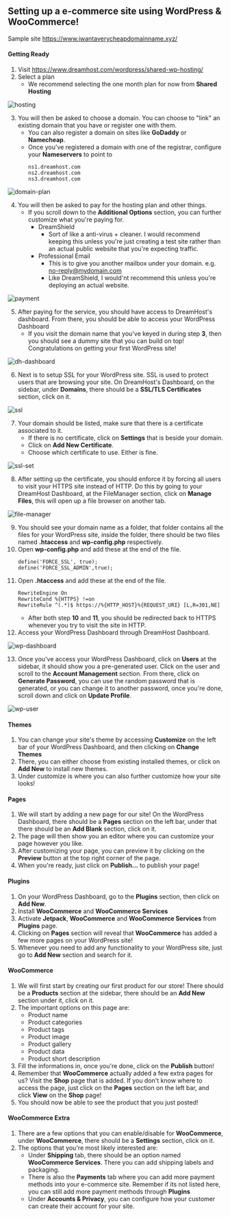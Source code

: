 ## Setting up a e-commerce site using WordPress & WooCommerce!

Sample site https://www.iwantaverycheapdomainname.xyz/

#### Getting Ready

1. Visit https://www.dreamhost.com/wordpress/shared-wp-hosting/
2. Select a plan
   - We recommend selecting the one month plan for now from **Shared Hosting**

![hosting](images/hosting.png)

3. You will then be asked to choose a domain. You can choose to "link" an existing domain that you have or register one with them.
   - You can also register a domain on sites like **GoDaddy** or **Namecheap**.
   - Once you've registered a domain with one of the registrar, configure your **Nameservers** to point to
     ```
     ns1.dreamhost.com
     ns2.dreamhost.com
     ns3.dreamhost.com
     ```

![domain-plan](images/domain-plan.png)

4. You will then be asked to pay for the hosting plan and other things.
   - If you scroll down to the **Additional Options** section, you can further customize what you're paying for.
     - DreamShield
       - Sort of like a anti-virus + cleaner. I would recommend keeping this unless you're just creating a test site rather than an actual public website that you're expecting traffic.
     - Professional Email
       - This is to give you another mailbox under your domain. e.g. no-reply@mydomain.com
       - Like DreamShield, I would'nt recommend this unless you're deploying an actual website.

![payment](images/payment.png)

5. After paying for the service, you should have access to DreamHost's dashboard. From there, you should be able to access your WordPress Dashboard
   - If you visit the domain name that you've keyed in during step **3**, then you should see a dummy site that you can build on top! Congratulations on getting your first WordPress site!

![dh-dashboard](images/dh-dashboard.png)

6. Next is to setup SSL for your WordPress site. SSL is used to protect users that are browsing your site. On DreamHost's Dashboard, on the sidebar, under **Domains**, there should be a **SSL/TLS Certificates** section, click on it.

![ssl](images/ssl.png)

7. Your domain should be listed, make sure that there is a certificate associated to it.
   - If there is no certificate, click on **Settings** that is beside your domain.
   - Click on **Add New Certificate**.
   - Choose which certificate to use. Either is fine.

![ssl-set](images/ssl-set.png)

8. After setting up the certificate, you should enforce it by forcing all users to visit your HTTPS site instead of HTTP. Do this by going to your DreamHost Dashboard, at the FileManager section, click on **Manage Files**, this will open up a file browser on another tab.

![file-manager](images/file-manager.png)

9. You should see your domain name as a folder, that folder contains all the files for your WordPress site, inside the folder, there should be two files named **.htaccess** and **wp-config.php** respectively.
10. Open **wp-config.php** and add these at the end of the file.
    ```
    define('FORCE_SSL', true);
    define('FORCE_SSL_ADMIN',true);
    ```
11. Open **.htaccess** and add these at the end of the file.
    ```
    RewriteEngine On
    RewriteCond %{HTTPS} !=on
    RewriteRule ^(.*)$ https://%{HTTP_HOST}%{REQUEST_URI} [L,R=301,NE]
    ```
    - After both step **10** and **11**, you should be redirected back to HTTPS whenever you try to visit the site in HTTP.
12. Access your WordPress Dashboard through DreamHost Dashboard.

![wp-dashboard](images/wp-dashboard.png)

13. Once you've access your WordPress Dashboard, click on **Users** at the sidebar, it should show you a pre-generated user. Click on the user and scroll to the **Account Management** section. From there, click on **Generate Password**, you can use the random password that is generated, or you can change it to another password, once you're done, scroll down and click on **Update Profile**.

![wp-user](images/wp-user.png)

#### Themes

1. You can change your site's theme by accessing **Customize** on the left bar of your WordPress Dashboard, and then clicking on **Change Themes**
2. There, you can either choose from existing installed themes, or click on **Add New** to install new themes.
3. Under customize is where you can also further customize how your site looks!

#### Pages

1. We will start by adding a new page for our site! On the WordPress Dashboard, there should be a **Pages** section on the left bar, under that there should be an **Add Blank** section, click on it.
2. The page will then show you an editor where you can customize your page however you like.
3. After customizing your page, you can preview it by clicking on the **Preview** button at the top right corner of the page.
4. When you're ready, just click on **Publish...** to publish your page!

#### Plugins

1. On your WordPress Dashboard, go to the **Plugins** section, then click on **Add New**.
2. Install **WooCommerce** and **WooCommerce Services**
3. Activate **Jetpack**, **WooCommerce** and **WooCommerce Services** from **Plugins** page.
4. Clicking on **Pages** section will reveal that **WooCommerce** has added a few more pages on your WordPress site!
5. Whenever you need to add any functionality to your WordPress site, just go to **Add New** section and search for it.

#### WooCommerce

1. We will first start by creating our first product for our store! There should be a **Products** section at the sidebar, there should be an **Add New** section under it, click on it.
2. The important options on this page are:
   - Product name
   - Product categories
   - Product tags
   - Product image
   - Product gallery
   - Product data
   - Product short description
3. Fill the informations in, once you're done, click on the **Publish** button!
4. Remember that **WooCommerce** actually added a few extra pages for us? Visit the **Shop** page that is added. If you don't know where to access the page, just click on the **Pages** section on the left bar, and click **View** on the **Shop** page!
5. You should now be able to see the product that you just posted!

#### WooCommerce Extra

1. There are a few options that you can enable/disable for **WooCommerce**, under **WooCommerce**, there should be a **Settings** section, click on it.
2. The options that you're most likely interested are:
   - Under **Shipping** tab, there should be an option named **WooCommerce Services**. There you can add shipping labels and packaging.
   - There is also the **Payments** tab where you can add more payment methods into your e-commerce site. Remember if its not listed here, you can still add more payment methods through **Plugins**
   - Under **Accounts & Privacy**, you can configure how your customer can create their account for your site.
